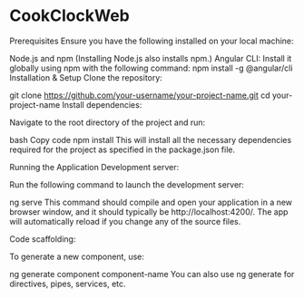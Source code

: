 # CookClockWeb
Prerequisites
Ensure you have the following installed on your local machine:

Node.js and npm (Installing Node.js also installs npm.)
Angular CLI: Install it globally using npm with the following command:
npm install -g @angular/cli
Installation & Setup
Clone the repository:

git clone https://github.com/your-username/your-project-name.git
cd your-project-name
Install dependencies:

Navigate to the root directory of the project and run:

bash
Copy code
npm install
This will install all the necessary dependencies required for the project as specified in the package.json file.

Running the Application
Development server:

Run the following command to launch the development server:

ng serve
This command should compile and open your application in a new browser window, and it should typically be http://localhost:4200/. The app will automatically reload if you change any of the source files.

Code scaffolding:

To generate a new component, use:

ng generate component component-name
You can also use ng generate for directives, pipes, services, etc.
